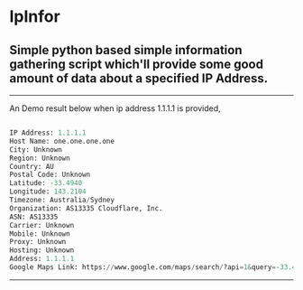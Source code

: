 # IpInfor
## Simple python based simple information gathering script which'll provide some good amount of data about a specified IP Address.

---------------------------------------------------------------
An Demo result below when ip address 1.1.1.1 is provided,

```python

IP Address: 1.1.1.1
Host Name: one.one.one.one
City: Unknown
Region: Unknown
Country: AU
Postal Code: Unknown
Latitude: -33.4940
Longitude: 143.2104
Timezone: Australia/Sydney
Organization: AS13335 Cloudflare, Inc.
ASN: AS13335
Carrier: Unknown
Mobile: Unknown
Proxy: Unknown
Hosting: Unknown
Address: 1.1.1.1
Google Maps Link: https://www.google.com/maps/search/?api=1&query=-33.4940,143.2104

```
---------------------------------------------------------------------------------------

